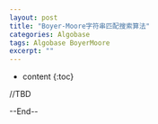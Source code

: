 ```yaml
---
layout: post
title: "Boyer-Moore字符串匹配搜索算法"
categories: Algobase
tags: Algobase BoyerMoore
excerpt: ""
---
```


* content
{:toc}

//TBD

--End--
